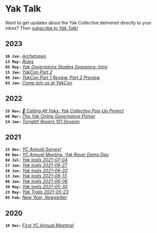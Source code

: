 # Yak Talk

Want to get updates about the Yak Collective delivered directly to your inbox? Then [subscribe to *Yak Talk*!](https://yakcollective.substack.com/)

<!-- ----------------------------------------------------- -->
<!-- DO NOT REMOVE THIS LINE! DO NOT EDIT BELOW THIS LINE! -->
<!-- ----------------------------------------------------- -->

## 2023
**`30 Jun:`** *[Archetypes](https://yakcollective.substack.com/p/archetypes)*  
**`13 May:`** *[Rules](https://yakcollective.substack.com/p/rules)*  
**`05 May:`** *[Yak Governance Studies Sequence: Intro](https://yakcollective.substack.com/p/yak-governance-studies-sequence-intro)*  
**`15 Jan:`** *[YakCon Part 2](https://yakcollective.substack.com/p/yakcon-part-2)*  
**`09 Jan:`** *[YakCon Part 1 Review, Part 2 Preview](https://yakcollective.substack.com/p/yakcon-part-1-review-part-2-preview)*  
**`03 Jan:`** *[Come join us at YakCon](https://yakcollective.substack.com/p/come-join-us-at-yakcon)*  

## 2022
**`25 Nov:`** *[🚨 Calling All Yaks: Yak Collective Pop-Up Project](https://yakcollective.substack.com/p/calling-all-yaks-yak-collective-pop)*  
**`08 Mar:`** *[The Yak Online Governance Primer](https://yakcollective.substack.com/p/the-yak-online-governance-primer)*  
**`24 Jan:`** *[Tonight! Rovers 101 Session](https://yakcollective.substack.com/p/tonight-rovers-101-session)*  

## 2021
**`15 Dec:`** *[YC Annual Survey!](https://yakcollective.substack.com/p/yc-annual-survey)*  
**`06 Dec:`** *[YC Annual Meeting, Yak Rover Demo Day](https://yakcollective.substack.com/p/yc-annual-meeting-yak-rover-demo)*  
**`04 Jul:`** *[Yak trails 2021-07-04](https://yakcollective.substack.com/p/yak-trails-2021-07-04)*  
**`27 Jun:`** *[Yak trails 2021-06-27](https://yakcollective.substack.com/p/yak-trails-2021-06-27)*  
**`20 Jun:`** *[Yak trails 2021-06-20](https://yakcollective.substack.com/p/yak-trails-2021-06-20)*  
**`13 Jun:`** *[Yak trails 2021-06-13](https://yakcollective.substack.com/p/2021-06-13)*  
**`06 Jun:`** *[Yak trails 2021-06-06](https://yakcollective.substack.com/p/yak-trails-2021-06-06)*  
**`30 May:`** *[Yak trails 2021-05-30](https://yakcollective.substack.com/p/yt2021-05-30)*  
**`23 May:`** *[Yak Trails 2021-05-23](https://yakcollective.substack.com/p/yak-trails-2021-05-23-df9)*  
**`05 Feb:`** *[New Year, Newsletter](https://yakcollective.substack.com/p/new-year-newsletter)*  

## 2020
**`10 Dec:`** *[First YC Annual Meeting!](https://yakcollective.substack.com/p/first-yc-annual-meeting)*  
